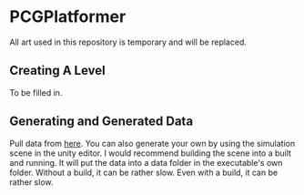 # PCGPlatformer

All art used in this repository is temporary and will be replaced.

## Creating A Level

To be filled in.

## Generating and Generated Data

Pull data from [here](https://drive.google.com/file/d/1rrpR0MQmD3Yu2Nv4bLXdmeNfV3250qyi/view?usp=sharing). You can also generate your own by using the simulation scene in the unity editor. I would recommend building the scene into a built and running. It will put the data into a data folder in the executable's own folder. Without a build, it can be rather slow. Even with a build, it can be rather slow.